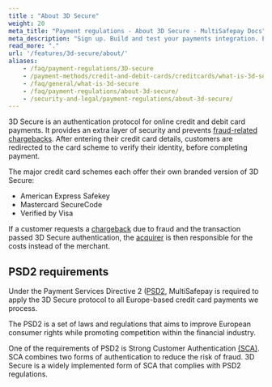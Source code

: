 ```yaml
---
title : "About 3D Secure"
weight: 20
meta_title: "Payment regulations - About 3D Secure - MultiSafepay Docs"
meta_description: "Sign up. Build and test your payments integration. Explore our products and services. Use our API reference, SDKs, and wrappers. Get support."
read_more: "."
url: '/features/3d-secure/about/'
aliases:
    - /faq/payment-regulations/3D-secure
    - /payment-methods/credit-and-debit-cards/creditcards/what-is-3d-secure/
    - /faq/general/what-is-3d-secure
    - /faq/payment-regulations/about-3d-secure/
    - /security-and-legal/payment-regulations/about-3d-secure/
---
```


3D Secure is an authentication protocol for online credit and debit card payments. It provides an extra layer of security and prevents [fraud-related chargebacks](/payments/chargebacks/minimizing/). After entering their credit card details, customers are redirected to the card scheme to verify their identity, before completing payment.

The major credit card schemes each offer their own branded version of 3D Secure:

- American Express Safekey
- Mastercard SecureCode
- Verified by Visa

If a customer requests a [chargeback](/faq/chargebacks/about-chargebacks/) due to fraud and the transaction passed 3D Secure authentication, the [acquirer](/getting-started/glossary/#acquirer) is then responsible for the costs instead of the merchant.

## PSD2 requirements

Under the Payment Services Directive 2 ([PSD2](/payment-regulations/psd2/), MultiSafepay is required to apply the 3D Secure protocol to all Europe-based credit card payments we process.

The PSD2 is a set of laws and regulations that aims to improve European consumer rights while promoting competition within the financial industry. 

One of the requirements of PSD2 is Strong Customer Authentication [(SCA)](/faq/payment-regulations/strong-customer-authentication). SCA combines two forms of authentication to reduce the risk of fraud. 3D Secure is a widely implemented form of SCA that complies with PSD2 regulations.